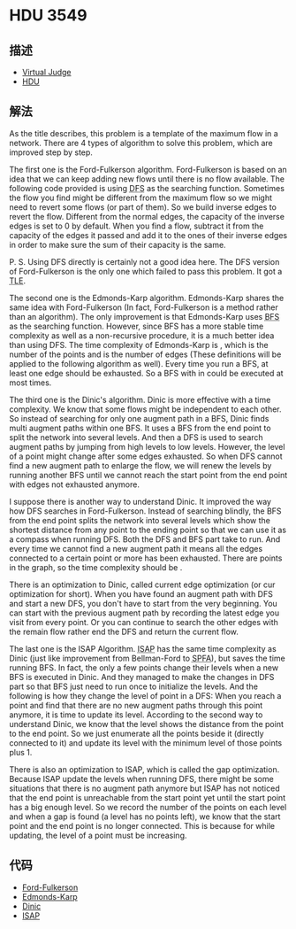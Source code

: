 # HDU 3549

## 描述

- [Virtual Judge](https://vjudge.net/problem/HDU-3549)
- [HDU](http://acm.hdu.edu.cn/showproblem.php?pid=3549)

## 解法

As the title describes, this problem is a template of the maximum flow in a network. There are 4 types of algorithm to solve this problem, which are improved step by step.

The first one is the Ford-Fulkerson algorithm. Ford-Fulkerson is based on an idea that we can keep adding new flows until there is no flow available. The following code provided is using <abbr title="Depth-First Search">DFS</abbr> as the searching function. Sometimes the flow you find might be different from the maximum flow so we might need to revert some flows (or part of them). So we build inverse edges to revert the flow. Different from the normal edges, the capacity of the inverse edges is set to 0 by default. When you find a flow, subtract it from the capacity of the edges it passed and add it to the ones of their inverse edges in order to make sure the sum of their capacity is the same.

P. S. Using DFS directly is certainly not a good idea here. The DFS version of Ford-Fulkerson is the only one which failed to pass this problem. It got a <abbr title="Time Limit Exceeded">TLE</abbr>.

The second one is the Edmonds-Karp algorithm. Edmonds-Karp shares the same idea with Ford-Fulkerson (In fact, Ford-Fulkerson is a method rather than an algorithm). The only improvement is that Edmonds-Karp uses <abbr title="Breadth-First Search">BFS</abbr> as the searching function. However, since BFS has a more stable time complexity as well as a non-recursive procedure, it is a much better idea than using DFS. The time complexity of Edmonds-Karp is <data value="o{O}o{(}v{n}o{}v{m}p{c{2}}o{)}"></data>, which <data value="v{n}"></data> is the number of the points and <data value="v{m}"></data> is the number of edges (These definitions will be applied to the following algorithm as well). Every time you run a BFS, at least one edge should be exhausted. So a BFS with in <data value="o{O}o{(}v{n}o{}v{m}o{)}"></data> could be executed at most <data value="o{O}o{(}v{m}o{)}"></data> times.

The third one is the Dinic's algorithm. Dinic is more effective with a <data value="o{O}o{(}v{n}p{c{2}}o{}v{m}o{)}"></data> time complexity. We know that some flows might be independent to each other. So instead of searching for only one augment path in a BFS, Dinic finds multi augment paths within one BFS. It uses a BFS from the end point to split the network into several levels. And then a DFS is used to search augment paths by jumping from high levels to low levels. However, the level of a point might change after some edges exhausted. So when DFS cannot find a new augment path to enlarge the flow, we will renew the levels by running another BFS until we cannot reach the start point from the end point with edges not exhausted anymore.

I suppose there is another way to understand Dinic. It improved the way how DFS searches in Ford-Fulkerson. Instead of searching blindly, the BFS from the end point splits the network into several levels which show the shortest distance from any point to the ending point so that we can use it as a compass when running DFS. Both the DFS and BFS part take <data value="o{O}o{(}v{n}o{}v{m}o{)}"></data> to run. And every time we cannot find a new augment path it means all the edges connected to a certain point or more has been exhausted. There are <data value="v{n}"></data> points in the graph, so the time complexity should be <data value="o{O}o{(}v{n}p{c{2}}o{}v{m}o{)}"></data>.

There is an optimization to Dinic, called current edge optimization (or cur optimization for short). When you have found an augment path with DFS and start a new DFS, you don't have to start from the very beginning. You can start with the previous augment path by recording the latest edge you visit from every point. Or you can continue to search the other edges with the remain flow rather end the DFS and return the current flow.

The last one is the ISAP Algorithm. <abbr title="Improved Shortest Augment Path">ISAP</abbr> has the same time complexity as Dinic (just like improvement from Bellman-Ford to <abbr title="Shortest Path Faster Algorithm">SPFA</abbr>), but saves the time running BFS. In fact, the only a few points change their levels when a new BFS is executed in Dinic. And they managed to make the changes in DFS part so that BFS just need to run once to initialize the levels. And the following is how they change the level of point in a DFS: When you reach a point and find that there are no new augment paths through this point anymore, it is time to update its level. According to the second way to understand Dinic, we know that the level shows the distance from the point to the end point. So we just enumerate all the points beside it (directly connected to it) and update its level with the minimum level of those points plus 1.

There is also an optimization to ISAP, which is called the gap optimization. Because ISAP update the levels when running DFS, there might be some situations that there is no augment path anymore but ISAP has not noticed that the end point is unreachable from the start point yet until the start point has a big enough level. So we record the number of the points on each level and when a gap is found (a level has no points left), we know that the start point and the end point is no longer connected. This is because for while updating, the level of a point must be increasing.

## 代码

- [Ford-Fulkerson](HDU.3549.0.cpp)
- [Edmonds-Karp](HDU.3549.1.cpp)
- [Dinic](HDU.3549.2.cpp)
- [ISAP](HDU.3549.3.cpp)
